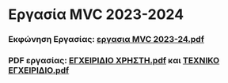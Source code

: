 # Εργασία MVC 2023-2024

### Εκφώνηση Εργασίας: [εργασια MVC 2023-24.pdf](https://github.com/apostolouagg/Cinema-Management-Program-MVC/files/14876284/MVC.2023-24.pdf)

### PDF εργασίας: [ΕΓΧΕΙΡΙΔΙΟ ΧΡΗΣΤΗ.pdf](https://github.com/apostolouagg/Cinema-Management-Program-MVC/files/14876286/default.pdf) και [ΤΕΧΝΙΚΟ ΕΓΧΕΙΡΙΔΙΟ.pdf](https://github.com/apostolouagg/Cinema-Management-Program-MVC/files/14876299/default.pdf)

